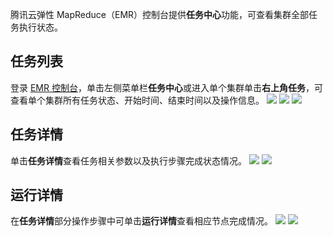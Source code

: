 腾讯云弹性 MapReduce（EMR）控制台提供**任务中心**功能，可查看集群全部任务执行状态。 

## 任务列表
登录 [EMR 控制台](https://console.cloud.tencent.com/emr)，单击左侧菜单栏**任务中心**或进入单个集群单击**右上角任务**，可查看单个集群所有任务状态、开始时间、结束时间以及操作信息。
![](https://qcloudimg.tencent-cloud.cn/raw/0f0e590f5b545bdaf2de64efabbcf2b9.png)
![](https://qcloudimg.tencent-cloud.cn/raw/29a1bed24454df32aad2db4fac0a175f.png)
![](https://qcloudimg.tencent-cloud.cn/raw/e76b95615e08a0a494842d5704f8b470.png)

## 任务详情
单击**任务详情**查看任务相关参数以及执行步骤完成状态情况。
![](https://qcloudimg.tencent-cloud.cn/raw/a93079653c6ec9db4dc548ae0371386d.png)
 ![](https://qcloudimg.tencent-cloud.cn/raw/d970a98c379d6370b427f2d90ee94702.png)
 
## 运行详情
在**任务详情**部分操作步骤中可单击**运行详情**查看相应节点完成情况。
![](https://qcloudimg.tencent-cloud.cn/raw/7ad161f86bc1d5fdc208271a06486a30.png)
![](https://qcloudimg.tencent-cloud.cn/raw/6fa8c995b86fdbc123979bab4e0cb42b.png)
